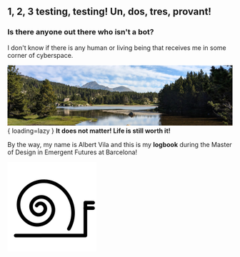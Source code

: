 ## 1, 2, 3 testing, testing! Un, dos, tres, provant!
    
### Is there anyone out there who isn't a bot?

I don't know if there is any human or living being that receives me in some corner of cyberspace. 

![Eastern Pyrenees, 2023 - By Albert Vila](images/CarlitLlacsRet.jpg){ loading=lazy }
**It does not matter! Life is still worth it!**

By the way, my name is Albert Vila and this is my **logbook** during the Master of Design in Emergent Futures at Barcelona!

![](images/cargol.svg)

 